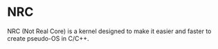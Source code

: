 # NRC
NRC (Not Real Core) is a kernel designed to make it easier and faster to create pseudo-OS in C/C++.
